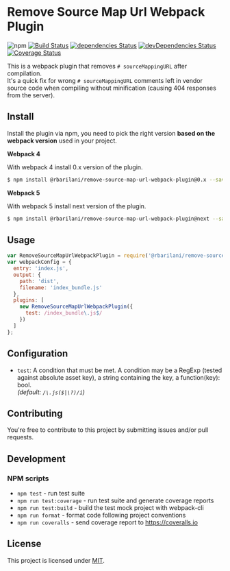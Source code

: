 Remove Source Map Url Webpack Plugin
====================================

![npm](https://img.shields.io/npm/dw/@rbarilani/remove-source-map-url-webpack-plugin)
[![Build Status](https://travis-ci.com/rbarilani/remove-source-map-url-webpack-plugin.svg?branch=master)](https://travis-ci.com/rbarilani/remove-source-map-url-webpack-plugin)
[![dependencies Status](https://david-dm.org/rbarilani/remove-source-map-url-webpack-plugin/status.svg)](https://david-dm.org/rbarilani/remove-source-map-url-webpack-plugin)
[![devDependencies Status](https://david-dm.org/rbarilani/remove-source-map-url-webpack-plugin/dev-status.svg)](https://david-dm.org/rbarilani/remove-source-map-url-webpack-plugin?type=dev)
[![Coverage Status](https://coveralls.io/repos/github/rbarilani/remove-source-map-url-webpack-plugin/badge.svg?branch=master)](https://coveralls.io/github/rbarilani/remove-source-map-url-webpack-plugin?branch=coveralls)

This is a webpack plugin that removes `# sourceMappingURL` after compilation.<br>
It's a quick fix for wrong `# sourceMappingURL` comments left in vendor source code when compiling without minification (causing 404 responses from the server).


## Install 

Install the plugin via npm, you need to pick the right version **based on the webpack version** used in your project.

**Webpack 4**

With webpack 4 install 0.x version of the plugin.

```bash
$ npm install @rbarilani/remove-source-map-url-webpack-plugin@0.x --save-dev
```

**Webpack 5**

With webpack 5 install next version of the plugin.

```bash
$ npm install @rbarilani/remove-source-map-url-webpack-plugin@next --save-dev
```

## Usage

```js
var RemoveSourceMapUrlWebpackPlugin = require('@rbarilani/remove-source-map-url-webpack-plugin');
var webpackConfig = {
  entry: 'index.js',
  output: {
    path: 'dist',
    filename: 'index_bundle.js'
  },
  plugins: [
    new RemoveSourceMapUrlWebpackPlugin({
      test: /index_bundle\.js$/
    })
  ]
};
```

## Configuration

* `test`: A condition that must be met. A condition may be a RegExp (tested against absolute asset key), a string containing the key, a function(key): bool.<br>
*(default: `/\.js($|\?)/i`)*

## Contributing

You're free to contribute to this project by submitting issues and/or pull requests.

## Development

### NPM scripts

* `npm test` - run test suite
* `npm run test:coverage` - run test suite and generate coverage reports
* `npm run test:build` - build the test mock project with webpack-cli
* `npm run format` - format code following project conventions
* `npm run coveralls` - send coverage report to https://coveralls.io

## License

This project is licensed under [MIT](./LICENSE).


